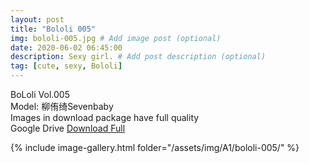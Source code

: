 ```yaml
---
layout: post
title: "Bololi 005"
img: bololi-005.jpg # Add image post (optional)
date: 2020-06-02 06:45:00
description: Sexy girl. # Add post description (optional)
tag: [cute, sexy, Bololi]
---
```

BoLoli Vol.005  
Model: 柳侑绮Sevenbaby      
Images in download package have full quality                    
Google Drive [Download Full](http://gestyy.com/e08axR)

{% include image-gallery.html folder="/assets/img/A1/bololi-005/" %}
